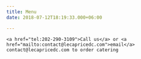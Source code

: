 ```yaml
---
title: Menu
date: 2018-07-12T18:19:33.000+06:00

---
```


    <a href="tel:202-290-3109">Call us</a> or <a href="mailto:contact@lecapricedc.com">email</a> contact@lecapricedc.com to order catering